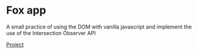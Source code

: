 # Fox app


A small practice of using the DOM with vanilla javascript and implement the use of the Intersection Observer API

[Project](https://gabino2395.github.io/dom-2/)